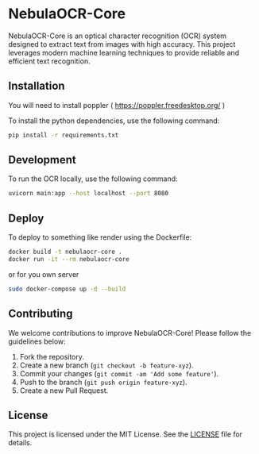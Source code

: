 # NebulaOCR-Core

NebulaOCR-Core is an optical character recognition (OCR) system designed to extract text from images with high accuracy. This project leverages modern machine learning techniques to provide reliable and efficient text recognition.

## Installation

You will need to install poppler ( https://poppler.freedesktop.org/ )

To install the python dependencies, use the following command:
```sh
pip install -r requirements.txt
```

## Development

To run the OCR locally, use the following command:
```sh
uvicorn main:app --host localhost --port 8080
```

## Deploy
To deploy to something like render using the Dockerfile:
```sh
docker build -t nebulaocr-core .
docker run -it --rm nebulaocr-core
```

or for you own server
```sh
sudo docker-compose up -d --build
```

## Contributing

We welcome contributions to improve NebulaOCR-Core! Please follow the guidelines below:

1. Fork the repository.
2. Create a new branch (`git checkout -b feature-xyz`).
3. Commit your changes (`git commit -am 'Add some feature'`).
4. Push to the branch (`git push origin feature-xyz`).
5. Create a new Pull Request.

## License

This project is licensed under the MIT License. See the [LICENSE](LICENSE) file for details.